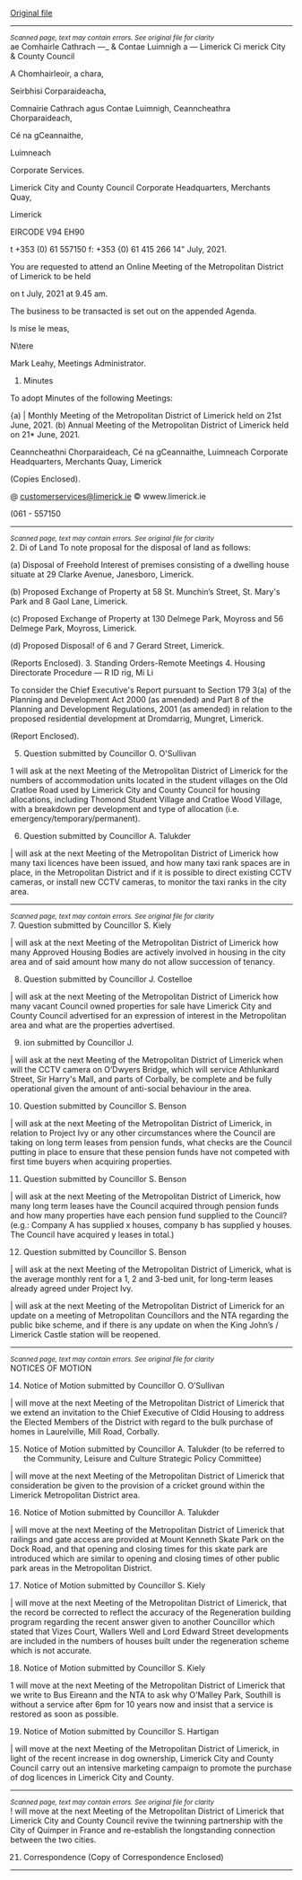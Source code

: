 [Original file](https://www.limerick.ie/sites/default/files/media/documents/2021-07/00-agenda-online-monthly-meeting-of-the-metropolitan-district-of-limerick-19.07.2021.pdf)

---
*<small>Scanned page, text may contain errors. See original file for clarity</small>*  
ae Comhairle Cathrach
—_ & Contae Luimnigh
a — Limerick Ci
merick City
& County Council

A Chomhairleoir, a chara,

Seirbhisi Corparaideacha,

Comnairie Cathrach agus Contae Luimnigh,
Ceanncheathra Chorparaideach,

Cé na gCeannaithe,

Luimneach

Corporate Services.

Limerick City and County Council
Corporate Headquarters,
Merchants Quay,

Limerick

EIRCODE V94 EH90

t +353 (0) 61 557150
f: +353 {0) 61 415 266
14" July, 2021.

You are requested to attend an Online Meeting of the Metropolitan District of Limerick to be held

on t July, 2021 at 9.45 am.

The business to be transacted is set out on the appended Agenda.

Is mise le meas,

N\tere

Mark Leahy,
Meetings Administrator.

1. Minutes

To adopt Minutes of the following Meetings:

{a) | Monthly Meeting of the Metropolitan District of Limerick held on 21st June, 2021.
(b) Annual Meeting of the Metropolitan District of Limerick held on 21* June, 2021.

Ceanncheathni Chorparaideach, Cé na gCeannaithe, Luimneach
Corporate Headquarters, Merchants Quay, Limerick

(Copies Enclosed).

@ customerservices@limerick.ie
© wwew.limerick.ie

(061 - 557150


---
*<small>Scanned page, text may contain errors. See original file for clarity</small>*  
2. Di of Land
To note proposal for the disposal of land as follows:

(a) Disposal of Freehold Interest of premises consisting of a dwelling house situate at 29 Clarke
Avenue, Janesboro, Limerick.

(b) Proposed Exchange of Property at 58 St. Munchin’s Street, St. Mary's Park and 8 Gaol Lane,
Limerick.

(c) Proposed Exchange of Property at 130 Delmege Park, Moyross and 56 Delmege Park, Moyross,
Limerick.

(d) Proposed Disposal! of 6 and 7 Gerard Street, Limerick.

(Reports Enclosed).
3. Standing Orders-Remote Meetings
4. Housing Directorate
Procedure — R ID rig, Mi Li

To consider the Chief Executive's Report pursuant to Section 179 3(a) of the Planning and
Development Act 2000 (as amended) and Part 8 of the Planning and Development Regulations,
2001 (as amended) in relation to the proposed residential development at Dromdarrig, Mungret,
Limerick.

(Report Enclosed).

5. Question submitted by Councillor O. O'Sullivan

1 will ask at the next Meeting of the Metropolitan District of Limerick for the numbers of
accommodation units located in the student villages on the Old Cratloe Road used by Limerick City
and County Council for housing allocations, including Thomond Student Village and Cratloe Wood
Village, with a breakdown per development and type of allocation (i.e.
emergency/temporary/permanent).

6. Question submitted by Councillor A. Talukder

| will ask at the next Meeting of the Metropolitan District of Limerick how many taxi licences have
been issued, and how many taxi rank spaces are in place, in the Metropolitan District and if it is
possible to direct existing CCTV cameras, or install new CCTV cameras, to monitor the taxi ranks in
the city area.


---
*<small>Scanned page, text may contain errors. See original file for clarity</small>*  
7. Question submitted by Councillor S. Kiely

| will ask at the next Meeting of the Metropolitan District of Limerick how many Approved Housing
Bodies are actively involved in housing in the city area and of said amount how many do not allow
succession of tenancy.

8. Question submitted by Councillor J. Costelloe

| will ask at the next Meeting of the Metropolitan District of Limerick how many vacant Council
owned properties for sale have Limerick City and County Council advertised for an expression of
interest in the Metropolitan area and what are the properties advertised.

9. ion submitted by Councillor J.

| will ask at the next Meeting of the Metropolitan District of Limerick when will the CCTV camera
on O’Dwyers Bridge, which will service Athlunkard Street, Sir Harry's Mall, and parts of Corbally,
be complete and be fully operational given the amount of anti-social behaviour in the area.

10. Question submitted by Councillor S. Benson

| will ask at the next Meeting of the Metropolitan District of Limerick, in relation to Project Ivy or
any other circumstances where the Council are taking on long term leases from pension funds,
what checks are the Council putting in place to ensure that these pension funds have not
competed with first time buyers when acquiring properties.

11. Question submitted by Councillor S. Benson

| will ask at the next Meeting of the Metropolitan District of Limerick, how many long term leases
have the Council acquired through pension funds and how many properties have each pension
fund supplied to the Council? (e.g.: Company A has supplied x houses, company b has supplied y
houses. The Council have acquired y leases in total.)

12. Question submitted by Councillor S. Benson

| will ask at the next Meeting of the Metropolitan District of Limerick, what is the average monthly
rent for a 1, 2 and 3-bed unit, for long-term leases already agreed under Project Ivy.

| will ask at the next Meeting of the Metropolitan District of Limerick for an update on a meeting
of Metropolitan Councillors and the NTA regarding the public bike scheme, and if there is any
update on when the King John’s / Limerick Castle station will be reopened.


---
*<small>Scanned page, text may contain errors. See original file for clarity</small>*  
NOTICES OF MOTION

14. Notice of Motion submitted by Councillor O. O’Sullivan

| will move at the next Meeting of the Metropolitan District of Limerick that we extend an
invitation to the Chief Executive of Cldid Housing to address the Elected Members of the District
with regard to the bulk purchase of homes in Laurelville, Mill Road, Corbally.

15. Notice of Motion submitted by Councillor A. Talukder (to be referred to the Community,
Leisure and Culture Strategic Policy Committee)

| will move at the next Meeting of the Metropolitan District of Limerick that consideration be given
to the provision of a cricket ground within the Limerick Metropolitan District area.

16. Notice of Motion submitted by Councillor A. Talukder

| will move at the next Meeting of the Metropolitan District of Limerick that railings and gate
access are provided at Mount Kenneth Skate Park on the Dock Road, and that opening and closing
times for this skate park are introduced which are similar to opening and closing times of other
public park areas in the Metropolitan District.

17. Notice of Motion submitted by Councillor S. Kiely

| will move at the next Meeting of the Metropolitan District of Limerick, that the record be
corrected to reflect the accuracy of the Regeneration building program regarding the recent
answer given to another Councillor which stated that Vizes Court, Wallers Well and Lord Edward
Street developments are included in the numbers of houses built under the regeneration scheme
which is not accurate.

18. Notice of Motion submitted by Councillor S. Kiely

1 will move at the next Meeting of the Metropolitan District of Limerick that we write to Bus
Eireann and the NTA to ask why O'Malley Park, Southill is without a service after 6pm for 10 years
now and insist that a service is restored as soon as possible.

19. Notice of Motion submitted by Councillor S. Hartigan

| will move at the next Meeting of the Metropolitan District of Limerick, in light of the recent
increase in dog ownership, Limerick City and County Council carry out an intensive marketing
campaign to promote the purchase of dog licences in Limerick City and County.


---
*<small>Scanned page, text may contain errors. See original file for clarity</small>*  
! will move at the next Meeting of the Metropolitan District of Limerick that Limerick City and
County Council revive the twinning partnership with the City of Quimper in France and re-establish
the longstanding connection between the two cities.

21. Correspondence
(Copy of Correspondence Enclosed)


---
